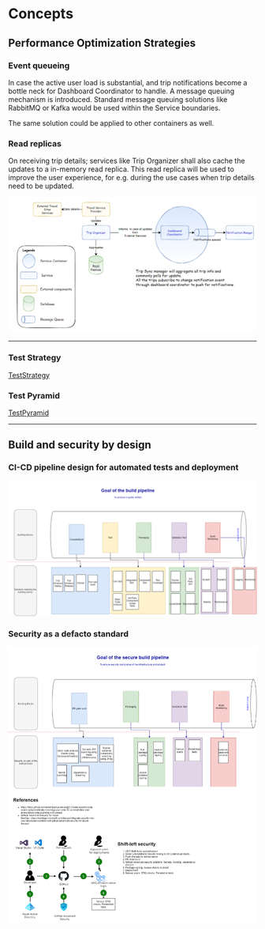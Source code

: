 # Concepts

## Performance Optimization Strategies

### Event queueing

In case the active user load is substantial, and trip notifications become a bottle neck for Dashboard Coordinator to handle.
A message queuing mechanism is introduced. Standard message queuing solutions like RabbitMQ or Kafka would be used within the Service boundaries.

The same solution could be applied to other containers as well.

### Read replicas

On receiving trip details; services like Trip Organizer shall also cache the updates to a in-memory read replica.
This read replica will be used to improve the user experience, for e.g. during the use cases when trip details need to be updated.

![High level architecture](.media/Message-Queueing-In-Dashboard-Coordinator.png)

--------------

### Test Strategy

[TestStrategy](TestStrategy.md)

### Test Pyramid

[TestPyramid](TestPyramid.md)

--------------

## Build and security by design

### CI-CD pipeline design for automated tests and deployment

![Build Pipeline](.media/road-warriors-build.drawio.png)

### Security as a defacto standard

![Security in Build Pipeline](.media/security-build-pipeline.drawio.png)
